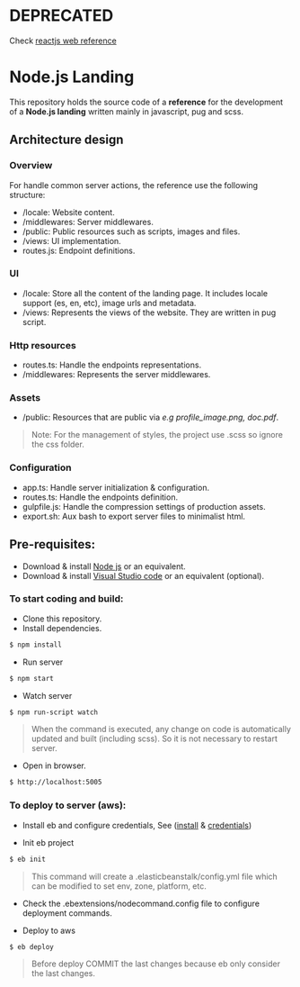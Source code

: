 # DEPRECATED

Check [reactjs web reference](https://github.com/erick-rivas/reactjs-web-reference)

# Node.js Landing

This repository holds the source code of a **reference** for the development of a **Node.js landing** written mainly in javascript, pug and scss.

## Architecture design

### Overview ### 
For handle common server actions, the reference use the following structure:
  - /locale: Website content.
  - /middlewares: Server middlewares.
  - /public: Public resources such as scripts, images and files.
  - /views: UI implementation.
  - routes.js: Endpoint definitions.

### UI ###
  - /locale: Store all the content of the landing page. It includes locale support (es, en, etc), image urls and metadata.
  - /views: Represents the views of the website. They are written in pug script.

### Http resources ###
  - routes.ts: Handle the endpoints representations. 
  - /middlewares: Represents the server middlewares. 

### Assets ###
  - /public: Resources that are public via  *e.g profile_image.png, doc.pdf*.
  > Note: For the management of styles, the project use .scss so ignore the css folder.

### Configuration ###
  - app.ts: Handle server initialization & configuration.
  - routes.ts: Handle the endpoints definition.
  - gulpfile.js: Handle the compression settings of production assets. 
  - export.sh: Aux bash to export server files to minimalist html.

## Pre-requisites:

 * Download & install [Node js](https://nodejs.org/en/download/) or an equivalent.
 * Download & install [Visual Studio code](https://code.visualstudio.com/) or an equivalent (optional).

### To start coding and build:

 * Clone this repository.
 * Install dependencies.
 ```bash
 $ npm install
 ```
 * Run server
 ```bash
$ npm start
 ```
 * Watch server
 ```bash
$ npm run-script watch
 ```
  > When the command is executed, any change on code is automatically updated and built (including scss). So it is not necessary to restart server.
 * Open in browser.
 ```bash
$ http://localhost:5005
 ```

 ### To deploy to server (aws):

* Install eb and configure credentials, See ([install](https://docs.aws.amazon.com/es_es/elasticbeanstalk/latest/dg/eb-cli3-install.html) & [credentials](https://docs.aws.amazon.com/es_es/general/latest/gr/managing-aws-access-keys.html))

* Init eb project
```bash
$ eb init
 ```
 > This command will create a .elasticbeanstalk/config.yml file which can be modified to set env, zone, platform, etc.

 * Check the .ebextensions/nodecommand.config file to configure deployment commands.

 * Deploy to aws
```bash
$ eb deploy
 ```
 > Before deploy COMMIT the last changes because eb only consider the last changes.
